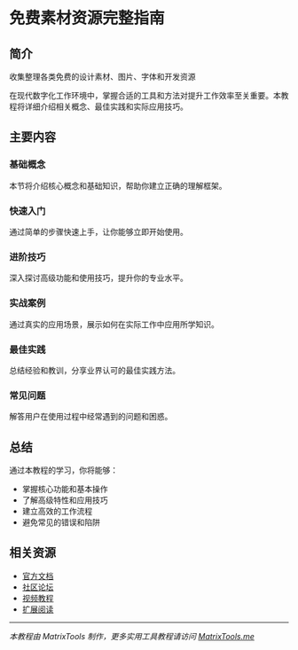 # 免费素材资源完整指南

## 简介

收集整理各类免费的设计素材、图片、字体和开发资源

在现代数字化工作环境中，掌握合适的工具和方法对提升工作效率至关重要。本教程将详细介绍相关概念、最佳实践和实际应用技巧。

## 主要内容

### 基础概念

本节将介绍核心概念和基础知识，帮助你建立正确的理解框架。

### 快速入门

通过简单的步骤快速上手，让你能够立即开始使用。

### 进阶技巧

深入探讨高级功能和使用技巧，提升你的专业水平。

### 实战案例

通过真实的应用场景，展示如何在实际工作中应用所学知识。

### 最佳实践

总结经验和教训，分享业界认可的最佳实践方法。

### 常见问题

解答用户在使用过程中经常遇到的问题和困惑。

## 总结

通过本教程的学习，你将能够：
- 掌握核心功能和基本操作
- 了解高级特性和应用技巧
- 建立高效的工作流程
- 避免常见的错误和陷阱

## 相关资源

- [官方文档](#)
- [社区论坛](#)
- [视频教程](#)
- [扩展阅读](#)

---

*本教程由 MatrixTools 制作，更多实用工具教程请访问 [MatrixTools.me](https://matrixtools.me)*
